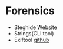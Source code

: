 # Forensics
- Steghide [Website](http://steghide.sourceforge.net/)
- Strings(CLI tool)
- Exiftool [github](https://github.com/exiftool/exiftool)
